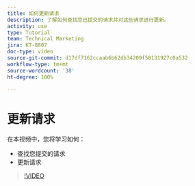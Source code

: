 ```yaml
---
title: 如何更新请求
description: 了解如何查找您已提交的请求并对这些请求进行更新。
activity: use
type: Tutorial
team: Technical Marketing
jira: KT-8807
doc-type: video
source-git-commit: d17df7162ccaab6b62db34209f50131927c0a532
workflow-type: tm+mt
source-wordcount: '38'
ht-degree: 100%

---
```


# 更新请求

在本视频中，您将学习如何：

* 查找您提交的请求
* 更新请求

>[!VIDEO](https://video.tv.adobe.com/v/336091/?quality=12&learn=on&enablevpops)

<!---
Guide
Update a work request
--->